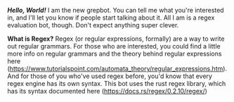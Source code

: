 ***Hello, World!***
I am the new grepbot. You can tell me what you're interested in, and I'll let you know if people start talking about it. All I am is a regex evaluation bot, though. Don't expect anything super clever.

**What is Regex?**
Regex (or regular expressions, formally) are a way to write out regular grammars. For those who are interested, you could find a little more info on regular grammars and the theory behind regular expressions here (https://www.tutorialspoint.com/automata_theory/regular_expressions.htm). And for those of you who've used regex before, you'd know that every regex engine has its own syntax. This bot uses the rust regex library, which has its syntax documented here (https://docs.rs/regex/0.2.10/regex/)
